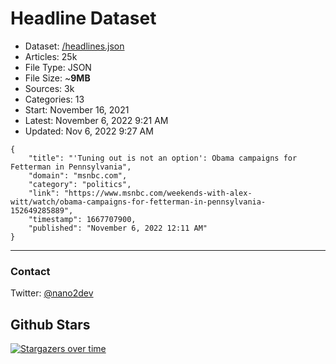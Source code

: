 # Headline Dataset

- Dataset: [/headlines.json](https://raw.githubusercontent.com/fwd/news/master/headlines.json) 
- Articles: 25k
- File Type: JSON
- File Size: ~**9MB**
- Sources: 3k
- Categories: 13
- Start: November 16, 2021
- Latest: November 6, 2022 9:21 AM
- Updated: Nov 6, 2022 9:27 AM

```
{
    "title": "'Tuning out is not an option': Obama campaigns for Fetterman in Pennsylvania",
    "domain": "msnbc.com",
    "category": "politics",
    "link": "https://www.msnbc.com/weekends-with-alex-witt/watch/obama-campaigns-for-fetterman-in-pennsylvania-152649285889",
    "timestamp": 1667707900,
    "published": "November 6, 2022 12:11 AM"
}
```

---

### Contact 

Twitter: [@nano2dev](https://twitter.com/nano2dev)

## Github Stars

[![Stargazers over time](https://starchart.cc/fwd/news.svg)](https://starchart.cc/fwd/news)
